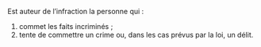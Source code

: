 Est auteur de l’infraction la personne qui :
1. commet les faits incriminés ;
2. tente de commettre un crime ou, dans les cas prévus par la loi, un délit.